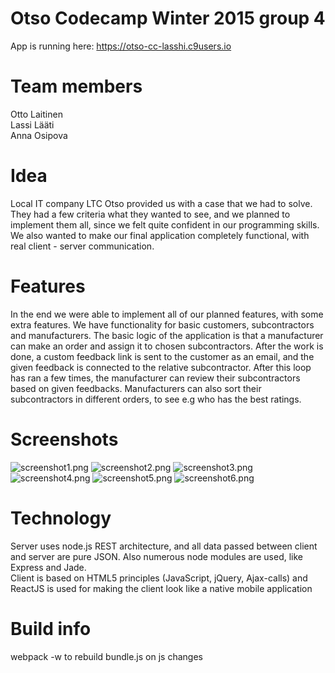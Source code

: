 # Otso Codecamp Winter 2015 group 4
App is running here: https://otso-cc-lasshi.c9users.io

# Team members
Otto Laitinen  
Lassi Lääti  
Anna Osipova  

# Idea
Local IT company LTC Otso provided us with a case that we had to solve. They had a few criteria what they wanted to see, and we planned to implement them all, since we felt quite confident in our programming skills. We also wanted to make our final application completely functional, with real client - server communication.

# Features
In the end we were able to implement all of our planned features, with some extra features. We have functionality for basic customers, subcontractors and manufacturers. The basic logic of the application is that a manufacturer can make an order and assign it to chosen subcontractors. After the work is done, a custom feedback link is sent to the customer as an email, and the given feedback is connected to the relative subcontractor. After this loop has ran a few times, the manufacturer can review their subcontractors based on given feedbacks. Manufacturers can also sort their subcontractors in different orders, to see e.g who has the best ratings.

# Screenshots

![screenshot1.png](./doc/screenshot1.png)
![screenshot2.png](./doc/screenshot2.png)
![screenshot3.png](./doc/screenshot3.png)
![screenshot4.png](./doc/screenshot4.png)
![screenshot5.png](./doc/screenshot5.png)
![screenshot6.png](./doc/screenshot6.png)

# Technology
Server uses node.js REST architecture, and all data passed between client and server are pure JSON. Also numerous node modules are used, like Express and Jade.  
Client is based on HTML5 principles (JavaScript, jQuery, Ajax-calls) and ReactJS is used for making the client look like a native mobile application
# Build info
webpack -w to rebuild bundle.js on js changes
